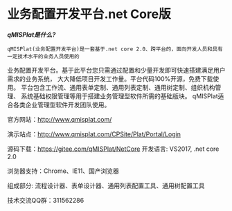 # 业务配置开发平台.net Core版

 **_qMISPlat是什么?_** 

    qMISPlat(业务配置开发平台)是一套基于.net core 2.0、跨平台的，面向开发人员和具有一定技术水平的业务人员使用的
业务配置开发平台。基于此平台您只需通过配置和少量开发即可快速搭建满足用户需求的业务系统，
大大降低项目开发工作量。平台代码100%开源，免费下载使用。
    平台包含工作流、通用表单定制、通用列表定制、通用树定制、组织机构管理、
系统基础权限管理等用于搭建业务管理型软件所需的基础版块。
    qMISPlat适合各类企业管理型软件开发团队使用。



官方网站：http://www.qmisplat.com/

演示站点：http://www.qmisplat.com/CPSite/Plat/Portal/Login

源码下载：https://gitee.com/qMISPlat/NetCore
开发语言: VS2017, .net core 2.0 

浏览器支持：Chrome、IE11、国产浏览器

组成部分: 流程设计器、表单设计器、通用列表配置工具、通用树配置工具

技术交流QQ群：311562286